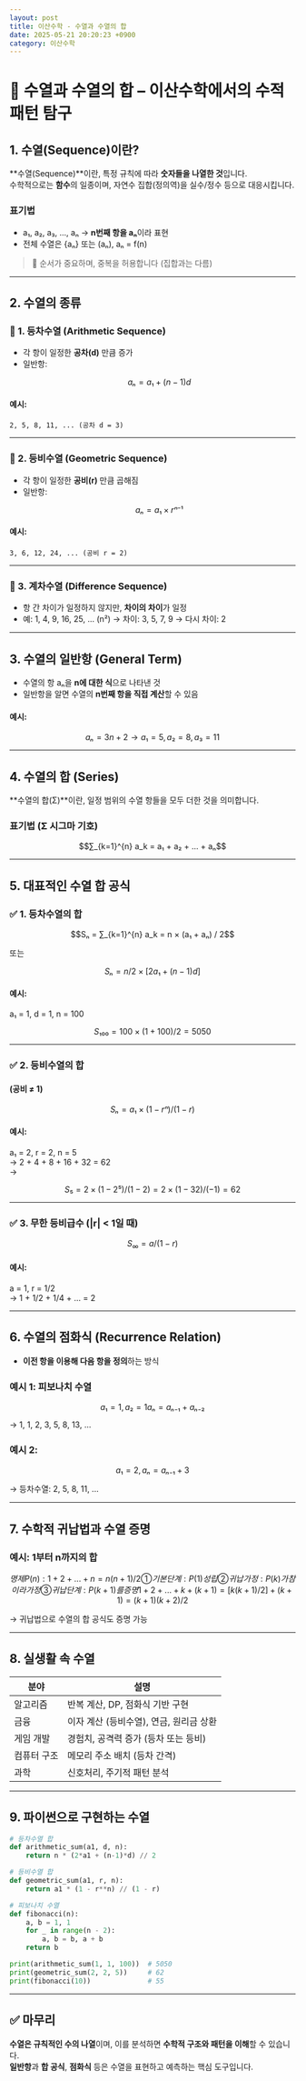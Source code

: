 ```yaml
---
layout: post
title: 이산수학 - 수열과 수열의 합
date: 2025-05-21 20:20:23 +0900
category: 이산수학
---
```

# 🔢 수열과 수열의 합 – 이산수학에서의 수적 패턴 탐구

## 1. 수열(Sequence)이란?

**수열(Sequence)**이란, 특정 규칙에 따라 **숫자들을 나열한 것**입니다.  
수학적으로는 **함수**의 일종이며, 자연수 집합(정의역)을 실수/정수 등으로 대응시킵니다.

### 표기법
- a₁, a₂, a₃, ..., aₙ → **n번째 항을 aₙ**이라 표현
- 전체 수열은 {aₙ} 또는 (aₙ), aₙ = f(n)

> 📌 순서가 중요하며, 중복을 허용합니다 (집합과는 다름)

---

## 2. 수열의 종류

### 🔸 1. 등차수열 (Arithmetic Sequence)

- 각 항이 일정한 **공차(d)** 만큼 증가  
- 일반항:  
  ```math
  aₙ = a₁ + (n − 1)d
  ```

#### 예시:
```text
2, 5, 8, 11, ... (공차 d = 3)
```

---

### 🔸 2. 등비수열 (Geometric Sequence)

- 각 항이 일정한 **공비(r)** 만큼 곱해짐  
- 일반항:  
  ```math
  aₙ = a₁ × rⁿ⁻¹
  ```

#### 예시:
```text
3, 6, 12, 24, ... (공비 r = 2)
```

---

### 🔸 3. 계차수열 (Difference Sequence)

- 항 간 차이가 일정하지 않지만, **차이의 차이**가 일정  
- 예: 1, 4, 9, 16, 25, ... (n²) → 차이: 3, 5, 7, 9 → 다시 차이: 2

---

## 3. 수열의 일반항 (General Term)

- 수열의 항 aₙ을 **n에 대한 식**으로 나타낸 것  
- 일반항을 알면 수열의 **n번째 항을 직접 계산**할 수 있음

#### 예시:
```math
aₙ = 3n + 2 → a₁ = 5, a₂ = 8, a₃ = 11
```

---

## 4. 수열의 합 (Series)

**수열의 합(Σ)**이란, 일정 범위의 수열 항들을 모두 더한 것을 의미합니다.

### 표기법 (Σ 시그마 기호)

```math
∑_{k=1}^{n} a_k = a₁ + a₂ + ... + aₙ
```

---

## 5. 대표적인 수열 합 공식

### ✅ 1. 등차수열의 합

```math
Sₙ = ∑_{k=1}^{n} a_k = n × (a₁ + aₙ) / 2
```

또는

```math
Sₙ = n/2 × [2a₁ + (n−1)d]
```

#### 예시:
a₁ = 1, d = 1, n = 100

```math
S₁₀₀ = 100 × (1 + 100) / 2 = 5050
```

---

### ✅ 2. 등비수열의 합

#### (공비 ≠ 1)

```math
Sₙ = a₁ × (1 − rⁿ) / (1 − r)
```

#### 예시:
a₁ = 2, r = 2, n = 5  
→ 2 + 4 + 8 + 16 + 32 = 62  
→  
```math
S₅ = 2 × (1 − 2⁵) / (1 − 2) = 2 × (1 − 32)/ (−1) = 62
```

---

### ✅ 3. 무한 등비급수 (|r| < 1일 때)

```math
S_∞ = a / (1 − r)
```

#### 예시:
a = 1, r = 1/2  
→ 1 + 1/2 + 1/4 + ... = 2

---

## 6. 수열의 점화식 (Recurrence Relation)

- **이전 항을 이용해 다음 항을 정의**하는 방식

### 예시 1: 피보나치 수열

```math
a₁ = 1, a₂ = 1  
aₙ = aₙ₋₁ + aₙ₋₂
```

→ 1, 1, 2, 3, 5, 8, 13, ...

### 예시 2:

```math
a₁ = 2,  aₙ = aₙ₋₁ + 3
```
→ 등차수열: 2, 5, 8, 11, ...

---

## 7. 수학적 귀납법과 수열 증명

### 예시: 1부터 n까지의 합

```math
명제 P(n): 1 + 2 + ... + n = n(n+1)/2

① 기본 단계: P(1) 성립
② 귀납 가정: P(k)가 참이라 가정
③ 귀납 단계: P(k+1)를 증명

1 + 2 + ... + k + (k+1)
= [k(k+1)/2] + (k+1)
= (k+1)(k+2)/2
```

→ 귀납법으로 수열의 합 공식도 증명 가능

---

## 8. 실생활 속 수열

| 분야 | 설명 |
|------|------|
| 알고리즘 | 반복 계산, DP, 점화식 기반 구현 |
| 금융 | 이자 계산 (등비수열), 연금, 원리금 상환 |
| 게임 개발 | 경험치, 공격력 증가 (등차 또는 등비) |
| 컴퓨터 구조 | 메모리 주소 배치 (등차 간격) |
| 과학 | 신호처리, 주기적 패턴 분석 |

---

## 9. 파이썬으로 구현하는 수열

```python
# 등차수열 합
def arithmetic_sum(a1, d, n):
    return n * (2*a1 + (n-1)*d) // 2

# 등비수열 합
def geometric_sum(a1, r, n):
    return a1 * (1 - r**n) // (1 - r)

# 피보나치 수열
def fibonacci(n):
    a, b = 1, 1
    for _ in range(n - 2):
        a, b = b, a + b
    return b

print(arithmetic_sum(1, 1, 100))  # 5050
print(geometric_sum(2, 2, 5))     # 62
print(fibonacci(10))              # 55
```

---

## ✅ 마무리

**수열은 규칙적인 수의 나열**이며, 이를 분석하면 **수학적 구조와 패턴을 이해**할 수 있습니다.  
**일반항**과 **합 공식**, **점화식** 등은 수열을 표현하고 예측하는 핵심 도구입니다.